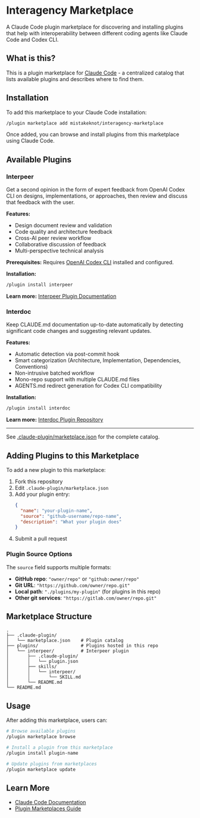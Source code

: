 # Interagency Marketplace

A Claude Code plugin marketplace for discovering and installing plugins that help with interoperability between different coding agents like Claude Code and Codex CLI.

## What is this?

This is a plugin marketplace for [Claude Code](https://claude.com/claude-code) - a centralized catalog that lists available plugins and describes where to find them.

## Installation

To add this marketplace to your Claude Code installation:

```bash
/plugin marketplace add mistakeknot/interagency-marketplace
```

Once added, you can browse and install plugins from this marketplace using Claude Code.

## Available Plugins

### Interpeer

Get a second opinion in the form of expert feedback from OpenAI Codex CLI on designs, implementations, or approaches, then review and discuss that feedback with the user.

**Features:**
- Design document review and validation
- Code quality and architecture feedback
- Cross-AI peer review workflow
- Collaborative discussion of feedback
- Multi-perspective technical analysis

**Prerequisites:** Requires [OpenAI Codex CLI](https://github.com/openai/codex-cli) installed and configured.

**Installation:**
```bash
/plugin install interpeer
```

**Learn more:** [Interpeer Plugin Documentation](plugins/interpeer/README.md)

### Interdoc

Keep CLAUDE.md documentation up-to-date automatically by detecting significant code changes and suggesting relevant updates.

**Features:**
- Automatic detection via post-commit hook
- Smart categorization (Architecture, Implementation, Dependencies, Conventions)
- Non-intrusive batched workflow
- Mono-repo support with multiple CLAUDE.md files
- AGENTS.md redirect generation for Codex CLI compatibility

**Installation:**
```bash
/plugin install interdoc
```

**Learn more:** [Interdoc Plugin Repository](https://github.com/mistakeknot/interdoc)

---

See [.claude-plugin/marketplace.json](.claude-plugin/marketplace.json) for the complete catalog.

## Adding Plugins to this Marketplace

To add a new plugin to this marketplace:

1. Fork this repository
2. Edit `.claude-plugin/marketplace.json`
3. Add your plugin entry:
   ```json
   {
     "name": "your-plugin-name",
     "source": "github-username/repo-name",
     "description": "What your plugin does"
   }
   ```
4. Submit a pull request

### Plugin Source Options

The `source` field supports multiple formats:

- **GitHub repo**: `"owner/repo"` or `"github:owner/repo"`
- **Git URL**: `"https://github.com/owner/repo.git"`
- **Local path**: `"./plugins/my-plugin"` (for plugins in this repo)
- **Other git services**: `"https://gitlab.com/owner/repo.git"`

## Marketplace Structure

```
.
├── .claude-plugin/
│   └── marketplace.json    # Plugin catalog
├── plugins/                # Plugins hosted in this repo
│   └── interpeer/          # Interpeer plugin
│       ├── .claude-plugin/
│       │   └── plugin.json
│       ├── skills/
│       │   └── interpeer/
│       │       └── SKILL.md
│       └── README.md
└── README.md
```

## Usage

After adding this marketplace, users can:

```bash
# Browse available plugins
/plugin marketplace browse

# Install a plugin from this marketplace
/plugin install plugin-name

# Update plugins from marketplaces
/plugin marketplace update
```

## Learn More

- [Claude Code Documentation](https://docs.claude.com/en/docs/claude-code)
- [Plugin Marketplaces Guide](https://docs.claude.com/en/docs/claude-code/plugin-marketplaces)
